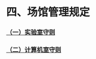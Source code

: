 # 四、场馆管理规定

### [（一）实验室守则](../../../规章制度/文件/四、场馆管理规定/（一）实验室守则.html)

### [（二）计算机室守则](../../../规章制度/文件/四、场馆管理规定/（二）计算机室守则.html)
